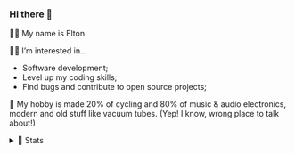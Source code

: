 ### Hi there 👋

👦🏻 My name is Elton. <br>

👨‍💻 I’m interested in...
  - Software development;
  - Level up my coding skills;
  - Find bugs and contribute to open source projects; <br>  

🎺 My hobby is made 20% of cycling and 80% of music & audio electronics, modern and old stuff like vacuum tubes. (Yep! I know, wrong place to talk about!) <br>

<details>
  <summary> 📅 Stats</summary>
 ![](./profile-3d-contrib/profile-gitblock.svg)
</details>

  
